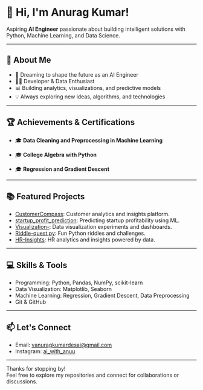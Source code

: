 # 👋 Hi, I'm Anurag Kumar!

Aspiring **AI Engineer** passionate about building intelligent solutions with Python, Machine Learning, and Data Science.

---

## 🚀 About Me
- 🧠 Dreaming to shape the future as an AI Engineer
- 🧑‍💻 Developer & Data Enthusiast
- 📊 Building analytics, visualizations, and predictive models
- 💡 Always exploring new ideas, algorithms, and technologies

---

## 🏆 Achievements & Certifications

- 🎓 **Data Cleaning and Preprocessing in Machine Learning**  

  

- 🎓 **College Algebra with Python**  

  

- 🎓 **Regression and Gradient Descent**  
  
  

---

## 📚 Featured Projects

- [CustomerCompass](https://github.com/Anurag07-crypto/CustomerCompass): Customer analytics and insights platform.
- [startup_profit_prediction](https://github.com/Anurag07-crypto/startup_profit_prediction): Predicting startup profitability using ML.
- [Visualization-](https://github.com/Anurag07-crypto/Visualization-): Data visualization experiments and dashboards.
- [Riddle-quest.py](https://github.com/Anurag07-crypto/Riddle-quest.py): Fun Python riddles and challenges.
- [HR-Insights](https://github.com/Anurag07-crypto/HR-Insights): HR analytics and insights powered by data.

---

## 💻 Skills & Tools

- Programming: Python, Pandas, NumPy, scikit-learn
- Data Visualization: Matplotlib, Seaborn
- Machine Learning: Regression, Gradient Descent, Data Preprocessing
- Git & GitHub

---

## 📫 Let's Connect

- Email: vanuragkumardesai@gmail.com
- Instagram: [ai_with_anuu](https://instagram.com/ai_with_anuu)

---

Thanks for stopping by!  
Feel free to explore my repositories and connect for collaborations or discussions.

